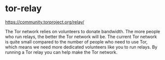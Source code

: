 # tor-relay

https://community.torproject.org/relay/

The Tor network relies on volunteers to donate bandwidth. The more people who
run relays, the better the Tor network will be. The current Tor network is
quite small compared to the number of people who need to use Tor, which means
we need more dedicated volunteers like you to run relays. By running a Tor
relay you can help make the Tor network.
